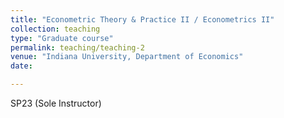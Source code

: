 ```yaml
---
title: "Econometric Theory & Practice II / Econometrics II"
collection: teaching
type: "Graduate course"
permalink: teaching/teaching-2
venue: "Indiana University, Department of Economics"
date: 

---
```


SP23 (Sole Instructor)

